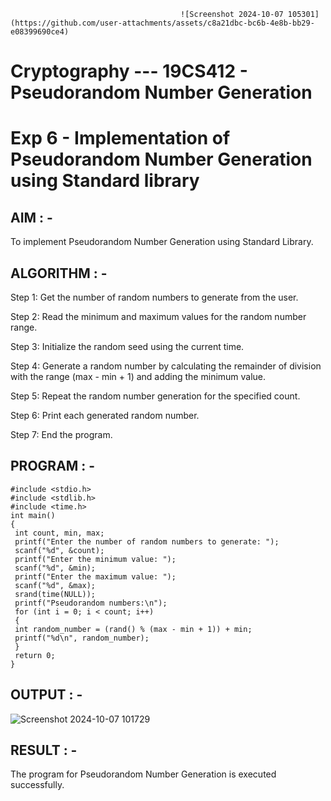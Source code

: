 
                                          ![Screenshot 2024-10-07 105301](https://github.com/user-attachments/assets/c8a21dbc-bc6b-4e8b-bb29-e08399690ce4)



# Cryptography --- 19CS412 - Pseudorandom Number Generation
# Exp 6 - Implementation of Pseudorandom Number Generation using Standard library

## AIM : - 
To implement Pseudorandom Number Generation using Standard Library.

## ALGORITHM : - 
Step 1: Get the number of random numbers to generate from the user.

Step 2: Read the minimum and maximum values for the random number range. 

Step 3: Initialize the random seed using the current time.

Step 4: Generate a random number by calculating the remainder of division with the range (max - min + 1) and adding the minimum value. 

Step 5: Repeat the random number generation for the specified count. 

Step 6: Print each generated random number. 

Step 7: End the program.


## PROGRAM : - 
```
#include <stdio.h>
#include <stdlib.h>
#include <time.h>
int main()
{
 int count, min, max;
 printf("Enter the number of random numbers to generate: ");
 scanf("%d", &count);
 printf("Enter the minimum value: ");
 scanf("%d", &min);
 printf("Enter the maximum value: ");
 scanf("%d", &max);
 srand(time(NULL));
 printf("Pseudorandom numbers:\n");
 for (int i = 0; i < count; i++)
 {
 int random_number = (rand() % (max - min + 1)) + min;
 printf("%d\n", random_number);
 }
 return 0;
}
```
## OUTPUT : -
![Screenshot 2024-10-07 101729](https://github.com/user-attachments/assets/fc390637-4ca7-4072-8204-cfb8121086b4)

## RESULT : -
The program for Pseudorandom Number Generation is executed successfully.
